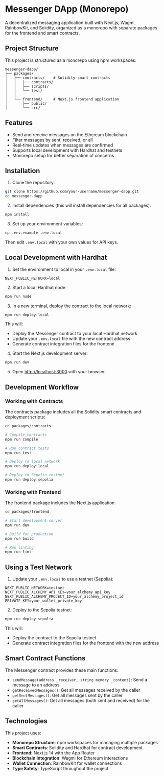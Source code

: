 # Messenger DApp (Monorepo)

A decentralized messaging application built with Next.js, Wagmi, RainbowKit, and Solidity, organized as a monorepo with separate packages for the frontend and smart contracts.

## Project Structure

This project is structured as a monorepo using npm workspaces:

```
messenger-dapp/
├── packages/
│   ├── contracts/    # Solidity smart contracts
│   │   ├── contracts/
│   │   ├── scripts/
│   │   └── test/
│   │
│   └── frontend/     # Next.js frontend application
│       ├── public/
│       └── src/
```

## Features

- Send and receive messages on the Ethereum blockchain
- Filter messages by sent, received, or all
- Real-time updates when messages are confirmed
- Supports local development with Hardhat and testnets
- Monorepo setup for better separation of concerns

## Installation

1. Clone the repository:

```bash
git clone https://github.com/your-username/messenger-dapp.git
cd messenger-dapp
```

2. Install dependencies (this will install dependencies for all packages):

```bash
npm install
```

3. Set up your environment variables:

```bash
cp .env.example .env.local
```

Then edit `.env.local` with your own values for API keys.

## Local Development with Hardhat

1. Set the environment to local in your `.env.local` file:

```
NEXT_PUBLIC_NETWORK=local
```

2. Start a local Hardhat node:

```bash
npm run node
```

3. In a new terminal, deploy the contract to the local network:

```bash
npm run deploy:local
```

This will:
- Deploy the Messenger contract to your local Hardhat network
- Update your `.env.local` file with the new contract address
- Generate contract integration files for the frontend

4. Start the Next.js development server:

```bash
npm run dev
```

5. Open [http://localhost:3000](http://localhost:3000) with your browser.

## Development Workflow

### Working with Contracts

The contracts package includes all the Solidity smart contracts and deployment scripts:

```bash
cd packages/contracts

# Compile contracts
npm run compile

# Run contract tests
npm run test

# Deploy to local network
npm run deploy:local

# Deploy to Sepolia testnet
npm run deploy:sepolia
```

### Working with Frontend

The frontend package includes the Next.js application:

```bash
cd packages/frontend

# Start development server
npm run dev

# Build for production
npm run build

# Run linting
npm run lint
```

## Using a Test Network

1. Update your `.env.local` to use a testnet (Sepolia):

```
NEXT_PUBLIC_NETWORK=testnet
NEXT_PUBLIC_ALCHEMY_API_KEY=your_alchemy_api_key
NEXT_PUBLIC_ALCHEMY_PROJECT_ID=your_alchemy_project_id
PRIVATE_KEY=your_wallet_private_key
```

2. Deploy to the Sepolia testnet:

```bash
npm run deploy:sepolia
```

This will:
- Deploy the contract to the Sepolia testnet
- Generate contract integration files for the frontend with the new address

## Smart Contract Functions

The Messenger contract provides these main functions:

- `sendMessage(address _receiver, string memory _content)`: Send a message to an address
- `getReceivedMessages()`: Get all messages received by the caller
- `getSentMessages()`: Get all messages sent by the caller
- `getAllMessages()`: Get all messages (both sent and received) for the caller

## Technologies

This project uses:

- **Monorepo Structure**: npm workspaces for managing multiple packages
- **Smart Contracts**: Solidity and Hardhat for contract development
- **Frontend**: Next.js 14 with the App Router
- **Blockchain Integration**: Wagmi for Ethereum interactions
- **Wallet Connection**: RainbowKit for wallet connections
- **Type Safety**: TypeScript throughout the project
